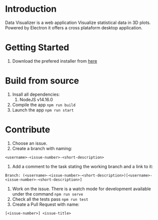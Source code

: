 # Introduction 
Data Visualizer is a web application Visualize statistical data in 3D plots. Powered by Electron it offers a cross plataform desktop application.

# Getting Started
1. Download the prefered installer from [here](https://github.com/Panicida/data-visualizer/releases)

# Build from source
1. Insall all dependencies:
    1. NodeJS v14.16.0
1. Compile the app ``` npm run build ```
1. Launch the app ``` npm run start ```

# Contribute
1. Choose an issue.
1. Create a branch with naming:
```
<username>-<issue-number>-<short-description>
```
1. Add a comment to the task stating the working branch and a link to it:
```
Branch: (<username>-<issue-number>-<short-description>)[<username>-<issue-number>-<short-description>]
```
1. Work on the issue. There is a watch mode for development available under the command ``` npm run serve ```
1. Check all the tests pass ``` npm run test ```
1. Create a Pull Request with name:
```
[<issue-number>] <issue-title>
```

